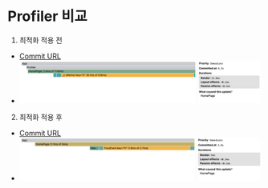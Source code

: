 # Profiler 비교

1. 최적화 적용 전

- [Commit URL](https://github.com/LJS0000/lectures/tree/d613420eee00ec133dd5779023877adb3525f638)
- ![Profiler score_Before optimization](./src/assets/images/profiler-before_optimization.png)

2. 최적화 적용 후

- [Commit URL](https://github.com/LJS0000/lectures/tree/bfcb2b25ee3b155ba0c12c90406098e28bb1fe20)
- ![Profiler score_After optimization](./src/assets/images/profiler-after_optimization.png)
